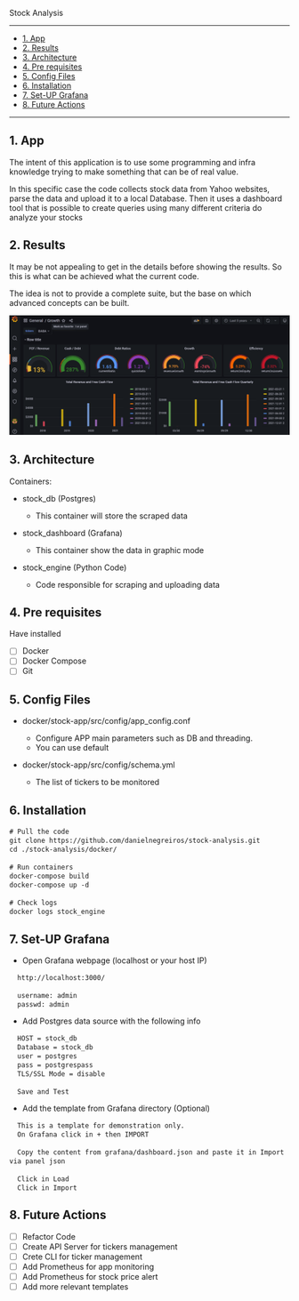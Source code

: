 Stock Analysis
___

- [1. App](#1-app)
- [2. Results](#2-results)
- [3. Architecture](#3-architecture)
- [4. Pre requisites](#4-pre-requisites)
- [5. Config Files](#5-config-files)
- [6. Installation](#6-installation)
- [7. Set-UP Grafana](#7-set-up-grafana)
- [8. Future Actions](#8-future-actions)

___


## 1. App

The intent of this application is to use some programming and infra knowledge trying to make something that can be of real value.

In this specific case the code collects stock data from Yahoo websites, parse the data and upload it to a local Database.
Then it uses a dashboard tool that is possible to create queries using many different criteria do analyze your stocks

## 2. Results

It may be not appealing to get in the details before showing the results.
So this is what can be achieved what the current code.

The idea is not to provide a complete suite, but the base on which advanced concepts can be built.

![img](./imgs/demonstration.PNG)

## 3. Architecture

Containers:
- stock_db (Postgres)
  - This container will store the scraped data

- stock_dashboard (Grafana)
  - This container show the data in graphic mode

- stock_engine (Python Code)
  - Code responsible for scraping and uploading data


## 4. Pre requisites

Have installed

- [ ] Docker
- [ ] Docker Compose
- [ ] Git

## 5. Config Files

- docker/stock-app/src/config/app_config.conf
  - Configure APP main parameters such as DB and threading.
  - You can use default

- docker/stock-app/src/config/schema.yml
  - The list of tickers to be monitored

## 6. Installation

```shell
# Pull the code
git clone https://github.com/danielnegreiros/stock-analysis.git
cd ./stock-analysis/docker/

# Run containers
docker-compose build
docker-compose up -d

# Check logs
docker logs stock_engine
```

## 7. Set-UP Grafana

- Open Grafana webpage (localhost or your host IP)
```text
  http://localhost:3000/

  username: admin
  passwd: admin
```

- Add Postgres data source with the following info

```text
  HOST = stock_db
  Database = stock_db
  user = postgres
  pass = postgrespass
  TLS/SSL Mode = disable

  Save and Test
```


- Add the template from Grafana directory (Optional)

```text
  This is a template for demonstration only.
  On Grafana click in + then IMPORT

  Copy the content from grafana/dashboard.json and paste it in Import via panel json

  Click in Load
  Click in Import
```

## 8. Future Actions

- [ ] Refactor Code
- [ ] Create API Server for tickers management
- [ ] Crete CLI for ticker management
- [ ] Add Prometheus for app monitoring
- [ ] Add Prometheus for stock price alert
- [ ] Add more relevant templates
